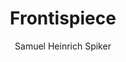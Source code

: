 ---
image: /assets/images/spiker/00a.jpg
author: Samuel Heinrich Spiker
artist: 
engraver: 
title: "Frontispiece"
subtitle: 
tags:
  - View
layout: post
---